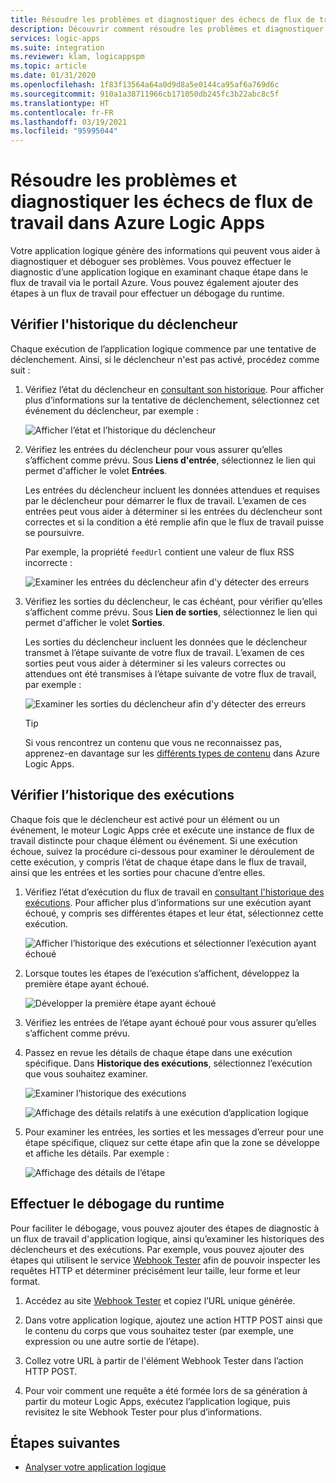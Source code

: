```yaml
---
title: Résoudre les problèmes et diagnostiquer des échecs de flux de travail
description: Découvrir comment résoudre les problèmes et diagnostiquer les erreurs et les échecs de flux de travail dans Azure Logic Apps
services: logic-apps
ms.suite: integration
ms.reviewer: klam, logicappspm
ms.topic: article
ms.date: 01/31/2020
ms.openlocfilehash: 1f83f13564a64a0d9d8a5e0144ca95af6a769d6c
ms.sourcegitcommit: 910a1a38711966cb171050db245fc3b22abc8c5f
ms.translationtype: HT
ms.contentlocale: fr-FR
ms.lasthandoff: 03/19/2021
ms.locfileid: "95995044"
---
```

# <a name="troubleshoot-and-diagnose-workflow-failures-in-azure-logic-apps"></a>Résoudre les problèmes et diagnostiquer les échecs de flux de travail dans Azure Logic Apps

Votre application logique génère des informations qui peuvent vous aider à diagnostiquer et déboguer ses problèmes. Vous pouvez effectuer le diagnostic d’une application logique en examinant chaque étape dans le flux de travail via le portail Azure. Vous pouvez également ajouter des étapes à un flux de travail pour effectuer un débogage du runtime.

<a name="check-trigger-history"></a>

## <a name="check-trigger-history"></a>Vérifier l'historique du déclencheur

Chaque exécution de l’application logique commence par une tentative de déclenchement. Ainsi, si le déclencheur n'est pas activé, procédez comme suit :

1. Vérifiez l’état du déclencheur en [consultant son historique](../logic-apps/monitor-logic-apps.md#review-trigger-history). Pour afficher plus d’informations sur la tentative de déclenchement, sélectionnez cet événement du déclencheur, par exemple :

   ![Afficher l’état et l’historique du déclencheur](./media/logic-apps-diagnosing-failures/logic-app-trigger-history.png)

1. Vérifiez les entrées du déclencheur pour vous assurer qu’elles s’affichent comme prévu. Sous **Liens d'entrée**, sélectionnez le lien qui permet d'afficher le volet **Entrées**.

   Les entrées du déclencheur incluent les données attendues et requises par le déclencheur pour démarrer le flux de travail. L’examen de ces entrées peut vous aider à déterminer si les entrées du déclencheur sont correctes et si la condition a été remplie afin que le flux de travail puisse se poursuivre.

   Par exemple, la propriété `feedUrl` contient une valeur de flux RSS incorrecte :

   ![Examiner les entrées du déclencheur afin d'y détecter des erreurs](./media/logic-apps-diagnosing-failures/review-trigger-inputs-for-errors.png)

1. Vérifiez les sorties du déclencheur, le cas échéant, pour vérifier qu’elles s’affichent comme prévu. Sous **Lien de sorties**, sélectionnez le lien qui permet d'afficher le volet **Sorties**.

   Les sorties du déclencheur incluent les données que le déclencheur transmet à l’étape suivante de votre flux de travail. L’examen de ces sorties peut vous aider à déterminer si les valeurs correctes ou attendues ont été transmises à l’étape suivante de votre flux de travail, par exemple :

   ![Examiner les sorties du déclencheur afin d'y détecter des erreurs](./media/logic-apps-diagnosing-failures/review-trigger-outputs-for-errors.png)

   > [!TIP]
   > Si vous rencontrez un contenu que vous ne reconnaissez pas, apprenez-en davantage sur les [différents types de contenu](../logic-apps/logic-apps-content-type.md) dans Azure Logic Apps.

<a name="check-runs-history"></a>

## <a name="check-runs-history"></a>Vérifier l’historique des exécutions

Chaque fois que le déclencheur est activé pour un élément ou un événement, le moteur Logic Apps crée et exécute une instance de flux de travail distincte pour chaque élément ou événement. Si une exécution échoue, suivez la procédure ci-dessous pour examiner le déroulement de cette exécution, y compris l’état de chaque étape dans le flux de travail, ainsi que les entrées et les sorties pour chacune d’entre elles.

1. Vérifiez l’état d’exécution du flux de travail en [consultant l'historique des exécutions](../logic-apps/monitor-logic-apps.md#review-runs-history). Pour afficher plus d’informations sur une exécution ayant échoué, y compris ses différentes étapes et leur état, sélectionnez cette exécution.

   ![Afficher l’historique des exécutions et sélectionner l’exécution ayant échoué](./media/logic-apps-diagnosing-failures/logic-app-runs-history.png)

1. Lorsque toutes les étapes de l’exécution s’affichent, développez la première étape ayant échoué.

   ![Développer la première étape ayant échoué](./media/logic-apps-diagnosing-failures/logic-app-run-pane.png)

1. Vérifiez les entrées de l’étape ayant échoué pour vous assurer qu’elles s’affichent comme prévu.

1. Passez en revue les détails de chaque étape dans une exécution spécifique. Dans **Historique des exécutions**, sélectionnez l’exécution que vous souhaitez examiner.

   ![Examiner l’historique des exécutions](./media/logic-apps-diagnosing-failures/logic-app-runs-history.png)

   ![Affichage des détails relatifs à une exécution d’application logique](./media/logic-apps-diagnosing-failures/logic-app-run-details.png)

1. Pour examiner les entrées, les sorties et les messages d’erreur pour une étape spécifique, cliquez sur cette étape afin que la zone se développe et affiche les détails. Par exemple :

   ![Affichage des détails de l’étape](./media/logic-apps-diagnosing-failures/logic-app-run-details-expanded.png)

## <a name="perform-runtime-debugging"></a>Effectuer le débogage du runtime

Pour faciliter le débogage, vous pouvez ajouter des étapes de diagnostic à un flux de travail d'application logique, ainsi qu’examiner les historiques des déclencheurs et des exécutions. Par exemple, vous pouvez ajouter des étapes qui utilisent le service [Webhook Tester](https://webhook.site/) afin de pouvoir inspecter les requêtes HTTP et déterminer précisément leur taille, leur forme et leur format.

1. Accédez au site [Webhook Tester](https://webhook.site/) et copiez l’URL unique générée.

1. Dans votre application logique, ajoutez une action HTTP POST ainsi que le contenu du corps que vous souhaitez tester (par exemple, une expression ou une autre sortie de l’étape).

1. Collez votre URL à partir de l'élément Webhook Tester dans l’action HTTP POST.

1. Pour voir comment une requête a été formée lors de sa génération à partir du moteur Logic Apps, exécutez l’application logique, puis revisitez le site Webhook Tester pour plus d’informations.

## <a name="next-steps"></a>Étapes suivantes

* [Analyser votre application logique](../logic-apps/monitor-logic-apps.md)
